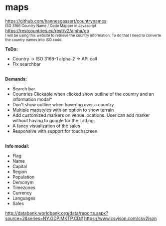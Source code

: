 # maps
https://github.com/hannesgassert/countrynames <br>
<small>ISO 3166 Country Name / Code Mapper in Javascript</small><br>
https://restcountries.eu/rest/v2/alpha/gb <br>
<small>I will be using this website to retrieve the country information. To do that I need to converte the country names into ISO code.</small>

<b>ToDo:</b>
<ul>
    <li>Country -> ISO 3166-1 alpha-2 -> API call</li>
    <li>Fix searchbar</li>
</ul>
<br>
<b>Demands:</b>
<ul>
    <li>Search bar</li>
    <li>Countries Clickable when clicked show outline of the country and an information modal*</li>
    <li>Don't show outline when hovering over a country</li>
    <li>Multiple mapstyles with an option to show terrain</li>
    <li>Add customized markers on venue locations. User can add marker without having to google for the LatLng</li>
    <li>A fancy visualization of the sales</li>
    <li>Responsive with support for touchscreen</li>
</ul>
<br>
<b>Info modal:</b>
<ul>
    <li>Flag</li>
    <li>Name</li>
    <li>Capital</li>
    <li>Region</li>
    <li>Population</li>
    <li>Demonym</li>
    <li>Timezones</li>
    <li>Currency</li>
    <li>Languages</li>
    <li>Sales</li>
</ul>    

 http://databank.worldbank.org/data/reports.aspx?source=2&series=NY.GDP.MKTP.CD#
https://www.csvjson.com/csv2json